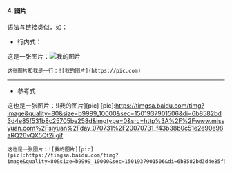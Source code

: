 #### 4. 图片

语法与链接类似，如：
+ 行内式：


这是一张图片：![我的图片](https://timgsa.baidu.com/timg?image&quality=80&size=b9999_10000&sec=1501938439861&di=e912f6e76a776c6b2ddef99712fe991c&imgtype=0&src=http%3A%2F%2Fpic41.nipic.com%2F20140529%2F18243620_101015342117_2.gif)
```
这张图片和我是一行：![我的图片](https://pic.com)
```


***
+ 参考式


这也是一张图片：![我的图片][pic]
[pic]:https://timgsa.baidu.com/timg?image&quality=80&size=b9999_10000&sec=1501937901506&di=6b8582bd3d4e85f531b8c25705be258d&imgtype=0&src=http%3A%2F%2Fwww.missyuan.com%2Fsiyuan%2Fday_070731%2F20070731_f43b38b0c51e2e90e98aRQ26vQX5Qt2i.gif
```
这也是一张图片：![我的图片][pic]
[pic]:https://timgsa.baidu.com/timg?image&quality=80&size=b9999_10000&sec=1501937901506&di=6b8582bd3d4e85f531b8c25705be258d&imgtype=0&src=http%3A%2F%2Fwww.missyuan.com%2Fsiyuan%2Fday_070731%2F20070731_f43b38b0c51e2e90e98aRQ26vQX5Qt2i.gif
```